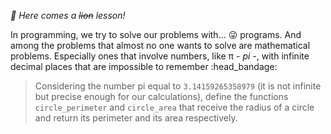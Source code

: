 _🦁 Here comes a <del>lion</del> lesson!_

In programming, we try to solve our problems with... :stuck_out_tongue_winking_eye: programs. And among the problems that almost no one wants to solve are mathematical problems. Especially ones that involve numbers, like π - _pi_ -, with infinite decimal places that are impossible to remember :head_bandage:

> Considering the number pi equal to `3.14159265358979` (it is not infinite but precise enough for our calculations), define the functions `circle_perimeter` and `circle_area` that receive the radius of a circle and return its perimeter and its area respectively.
